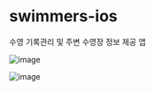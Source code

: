 # swimmers-ios
수영 기록관리 및 주변 수영장 정보 제공 앱

![image](https://github.com/heonha/swimmers-ios/assets/60867281/b61d695a-8cb9-42d7-9461-cbadac48c463)


![image](https://github.com/heonha/swimmers-ios/assets/60867281/7ef57ed8-2d34-47a1-9287-8c544f64e18e)
